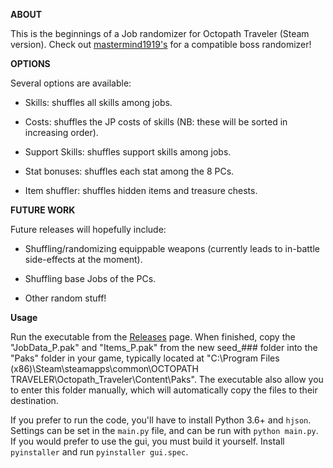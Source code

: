 **ABOUT**

This is the beginnings of a Job randomizer for Octopath Traveler (Steam version). Check out 
[mastermind1919's](https://github.com/mastermind1919/OctopathBossRandomizer/releases) for a compatible boss randomizer!

**OPTIONS**

Several options are available:

- Skills: shuffles all skills among jobs.

- Costs: shuffles the JP costs of skills (NB: these will be sorted in increasing order).

- Support Skills: shuffles support skills among jobs.

- Stat bonuses: shuffles each stat among the 8 PCs.

- Item shuffler: shuffles hidden items and treasure chests.

**FUTURE WORK**

Future releases will hopefully include:

- Shuffling/randomizing equippable weapons (currently leads to
  in-battle side-effects at the moment).

- Shuffling base Jobs of the PCs.

- Other random stuff!

**Usage**

Run the executable from the [Releases](https://github.com/MarvinXLII/OctopathTravelerJobRandomizer/releases) page. 
When finished, copy the "JobData_P.pak" and "Items_P.pak" from the new seed_### folder into the "Paks" folder in your game,
typically located at "C:\Program Files (x86)\Steam\steamapps\common\OCTOPATH TRAVELER\Octopath_Traveler\Content\Paks".
The executable also allow you to enter this folder manually, which will automatically copy the files to their destination.

If you prefer to run the code, you'll have to install Python 3.6+ and `hjson`. 
Settings can be set in the `main.py` file, and can be run with `python main.py`.
If you would prefer to use the gui, you must build it yourself. Install `pyinstaller`
 and run `pyinstaller gui.spec`.

